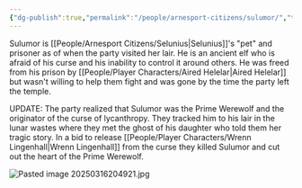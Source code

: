 ```yaml
---
{"dg-publish":true,"permalink":"/people/arnesport-citizens/sulumor/","tags":["Character","Adversary","Ally"]}
---
```


Sulumor is [[People/Arnesport Citizens/Selunius\|Selunius]]'s "pet" and prisoner as of when the party visited her lair.  He is an ancient elf who is afraid of his curse and his inability to control it around others.  He was freed from his prison by [[People/Player Characters/Aired Helelar\|Aired Helelar]] but wasn't willing to help them fight and was gone by the time the party left the temple.  

UPDATE: The party realized that Sulumor was the Prime Werewolf and the originator of the curse of lycanthropy.  They tracked him to his lair in the lunar wastes where they met the ghost of his daughter who told them her tragic story.  In a bid to release [[People/Player Characters/Wrenn Lingenhall\|Wrenn Lingenhall]] from the curse they killed Sulumor and cut out the heart of the Prime Werewolf.  

![Pasted image 20250316204921.jpg](/img/user/Z_Attachments/Pasted%20image%2020250316204921.jpg)